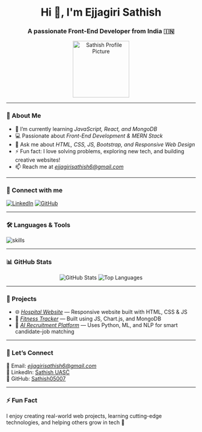 <h1 align="center">Hi 👋, I'm Ejjagiri Sathish</h1>
<h3 align="center">A passionate Front-End Developer from India 🇮🇳</h3>

<p align="center">
  <img src="https://your-image-link-here.jpg" width="150" alt="Sathish Profile Picture"/>
</p>

---

### 🌱 About Me
- 🔭 I’m currently learning *JavaScript, React, and MongoDB*  
- 💻 Passionate about *Front-End Development & MERN Stack*  
- 💬 Ask me about *HTML, CSS, JS, Bootstrap, and Responsive Web Design*  
- ⚡ Fun fact: I love solving problems, exploring new tech, and building creative websites!  
- 📫 Reach me at *ejjagirisathish6@gmail.com*

---

### 🔗 Connect with me  
<p align="left">
<a href="https://www.linkedin.com/in/sathishuasc" target="_blank"><img src="https://img.shields.io/badge/LinkedIn-blue?style=for-the-badge&logo=linkedin" alt="LinkedIn"/></a>
<a href="https://github.com/Sathish05007" target="_blank"><img src="https://img.shields.io/badge/GitHub-black?style=for-the-badge&logo=github" alt="GitHub"/></a>
</p>

---

### 🛠 Languages & Tools
<p align="left">
  <img src="https://skillicons.dev/icons?i=html,css,js,bootstrap,react,nodejs,mongodb,git,vscode" alt="skills"/>
</p>

---

### 📊 GitHub Stats
<p align="center">
  <img src="https://github-readme-stats.vercel.app/api?username=Sathish05007&show_icons=true&theme=radical" alt="GitHub Stats"/>
  <img src="https://github-readme-stats.vercel.app/api/top-langs/?username=Sathish05007&layout=compact&theme=radical" alt="Top Languages"/>
</p>

---

### 🚀 Projects
- 🌐 [*Hospital Website*](https://github.com/Sathish05007/hospital-website) — Responsive website built with HTML, CSS & JS  
- 💪 [*Fitness Tracker*](https://github.com/Sathish05007/fitness-tracker) — Built using JS, Chart.js, and MongoDB  
- 🤖 [*AI Recruitment Platform*](https://github.com/Sathish05007/ai-recruitment-platform) — Uses Python, ML, and NLP for smart candidate-job matching  

---

### 💬 Let’s Connect
📧 Email: *ejjagirisathish6@gmail.com*  
💼 LinkedIn: [Sathish UASC](https://www.linkedin.com/in/sathishuasc)  
🐙 GitHub: [Sathish05007](https://github.com/Sathish05007)

---

### ⚡ Fun Fact
I enjoy creating real-world web projects, learning cutting-edge technologies, and helping others grow in tech 🚀
